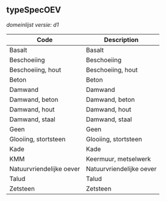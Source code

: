 ## typeSpecOEV

*domeinlijst versie: d1* 

 |Code |Description	|
|	---	|	---	|
| Basalt | Basalt |
| Beschoeiing | Beschoeiing |
| Beschoeiing, hout | Beschoeiing, hout |
| Beton | Beton |
| Damwand | Damwand |
| Damwand, beton | Damwand, beton |
| Damwand, hout | Damwand, hout |
| Damwand, staal | Damwand, staal |
| Geen | Geen |
| Glooiing, stortsteen | Glooiing, stortsteen |
| Kade | Kade |
| KMM | Keermuur, metselwerk |
| Natuurvriendelijke oever | Natuurvriendelijke oever |
| Talud | Talud |
| Zetsteen | Zetsteen |
